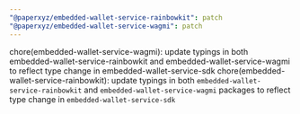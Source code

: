 ```yaml
---
"@paperxyz/embedded-wallet-service-rainbowkit": patch
"@paperxyz/embedded-wallet-service-wagmi": patch
---
```


chore(embedded-wallet-service-wagmi): update typings in both embedded-wallet-service-rainbowkit and embedded-wallet-service-wagmi to reflect type change in embedded-wallet-service-sdk
chore(embedded-wallet-service-rainbowkit): update typings in both `embedded-wallet-service-rainbowkit` and `embedded-wallet-service-wagmi` packages to reflect type change in `embedded-wallet-service-sdk`
